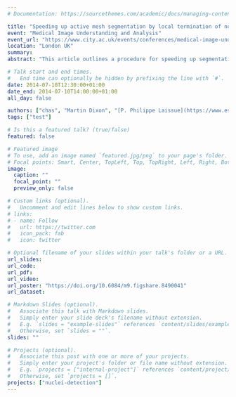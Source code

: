 ```yaml
---
# Documentation: https://sourcethemes.com/academic/docs/managing-content/

title: "Speeding up active mesh segmentation by local termination of nodes"
event: "Medical Image Understanding and Analysis"
event_url: "https://www.city.ac.uk/events/conferences/medical-image-understanding-and-analysis-2014"
location: "London UK"
summary:
abstract: "This article outlines a procedure for speeding up segmentation of images using active mesh systems.  Active meshes and other deformable models are very popular in image segmentation due to their ability to capture weak or missing boundary information; however, where strong edges exist, computations are still done after mesh nodes have settled on the boundary.  This can lead to extra computational time whilst the system continues to deform completed regions of the mesh. We propose a local termination procedure, reducing these unnecessary computations and speeding up segmentation time with minimal loss of quality."

# Talk start and end times.
#   End time can optionally be hidden by prefixing the line with `#`.
date: 2014-07-10T12:30:00+01:00
date_end: 2014-07-10T14:00:00+01:00
all_day: false

authors: ["chas", "Martin Dixon", "[P. Philippe Laissue](https://www.essex.ac.uk/people/laiss31109/philippe-laissue)", "[Boguslaw Obara](https://community.dur.ac.uk/boguslaw.obara/)"]
tags: ["test"]

# Is this a featured talk? (true/false)
featured: false

# Featured image
# To use, add an image named `featured.jpg/png` to your page's folder.
# Focal points: Smart, Center, TopLeft, Top, TopRight, Left, Right, BottomLeft, Bottom, BottomRight.
image:
  caption: ""
  focal_point: ""
  preview_only: false

# Custom links (optional).
#   Uncomment and edit lines below to show custom links.
# links:
# - name: Follow
#   url: https://twitter.com
#   icon_pack: fab
#   icon: twitter

# Optional filename of your slides within your talk's folder or a URL.
url_slides:
url_code:
url_pdf:
url_video:
url_poster: "https://doi.org/10.6084/m9.figshare.8490041"
url_dataset:

# Markdown Slides (optional).
#   Associate this talk with Markdown slides.
#   Simply enter your slide deck's filename without extension.
#   E.g. `slides = "example-slides"` references `content/slides/example-slides.md`.
#   Otherwise, set `slides = ""`.
slides: ""

# Projects (optional).
#   Associate this post with one or more of your projects.
#   Simply enter your project's folder or file name without extension.
#   E.g. `projects = ["internal-project"]` references `content/project/deep-learning/index.md`.
#   Otherwise, set `projects = []`.
projects: ["nuclei-detection"]
---
```

